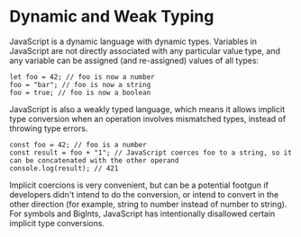 # Dynamic and Weak Typing

JavaScript is a dynamic language with dynamic types. Variables in JavaScript are not directly associated with any particular value type, and any variable can be assigned (and re-assigned) values of all types:

```
let foo = 42; // foo is now a number
foo = "bar"; // foo is now a string
foo = true; // foo is now a boolean
```

JavaScript is also a weakly typed language, which means it allows implicit type conversion when an operation involves mismatched types, instead of throwing type errors.

```
const foo = 42; // foo is a number
const result = foo + "1"; // JavaScript coerces foo to a string, so it can be concatenated with the other operand
console.log(result); // 421
```

Implicit coercions is very convenient, but can be a potential footgun if developers didn't intend to do the conversion, or intend to convert in the other direction (for example, string to number instead of number to string). For symbols and BigInts, JavaScript has intentionally disallowed certain implicit type conversions.